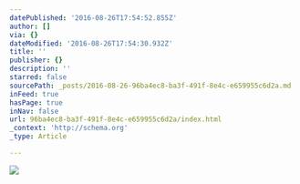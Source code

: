 ```yaml
---
datePublished: '2016-08-26T17:54:52.855Z'
author: []
via: {}
dateModified: '2016-08-26T17:54:30.932Z'
title: ''
publisher: {}
description: ''
starred: false
sourcePath: _posts/2016-08-26-96ba4ec8-ba3f-491f-8e4c-e659955c6d2a.md
inFeed: true
hasPage: true
inNav: false
url: 96ba4ec8-ba3f-491f-8e4c-e659955c6d2a/index.html
_context: 'http://schema.org'
_type: Article

---
```

![](https://the-grid-user-content.s3-us-west-2.amazonaws.com/5ab6790c-31ab-4b68-b57b-b22045d0cdf6.jpg)